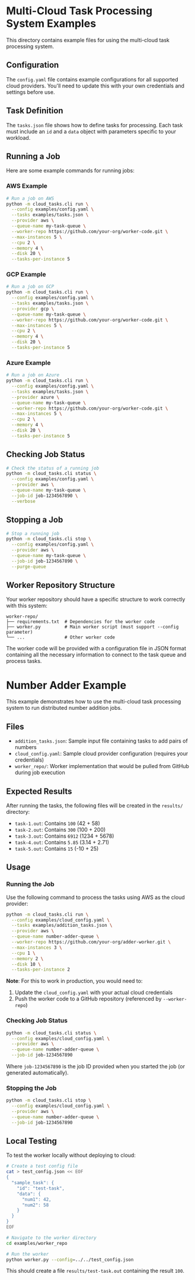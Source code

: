 # Multi-Cloud Task Processing System Examples

This directory contains example files for using the multi-cloud task processing system.

## Configuration

The `config.yaml` file contains example configurations for all supported cloud providers. You'll need to update this with your own credentials and settings before use.

## Task Definition

The `tasks.json` file shows how to define tasks for processing. Each task must include an `id` and a `data` object with parameters specific to your workload.

## Running a Job

Here are some example commands for running jobs:

### AWS Example

```bash
# Run a job on AWS
python -m cloud_tasks.cli run \
  --config examples/config.yaml \
  --tasks examples/tasks.json \
  --provider aws \
  --queue-name my-task-queue \
  --worker-repo https://github.com/your-org/worker-code.git \
  --max-instances 5 \
  --cpu 2 \
  --memory 4 \
  --disk 20 \
  --tasks-per-instance 5
```

### GCP Example

```bash
# Run a job on GCP
python -m cloud_tasks.cli run \
  --config examples/config.yaml \
  --tasks examples/tasks.json \
  --provider gcp \
  --queue-name my-task-queue \
  --worker-repo https://github.com/your-org/worker-code.git \
  --max-instances 5 \
  --cpu 2 \
  --memory 4 \
  --disk 20 \
  --tasks-per-instance 5
```

### Azure Example

```bash
# Run a job on Azure
python -m cloud_tasks.cli run \
  --config examples/config.yaml \
  --tasks examples/tasks.json \
  --provider azure \
  --queue-name my-task-queue \
  --worker-repo https://github.com/your-org/worker-code.git \
  --max-instances 5 \
  --cpu 2 \
  --memory 4 \
  --disk 20 \
  --tasks-per-instance 5
```

## Checking Job Status

```bash
# Check the status of a running job
python -m cloud_tasks.cli status \
  --config examples/config.yaml \
  --provider aws \
  --queue-name my-task-queue \
  --job-id job-1234567890 \
  --verbose
```

## Stopping a Job

```bash
# Stop a running job
python -m cloud_tasks.cli stop \
  --config examples/config.yaml \
  --provider aws \
  --queue-name my-task-queue \
  --job-id job-1234567890 \
  --purge-queue
```

## Worker Repository Structure

Your worker repository should have a specific structure to work correctly with this system:

```
worker-repo/
├── requirements.txt  # Dependencies for the worker code
├── worker.py         # Main worker script (must support --config parameter)
└── ...               # Other worker code
```

The worker code will be provided with a configuration file in JSON format containing all the necessary information to connect to the task queue and process tasks.

# Number Adder Example

This example demonstrates how to use the multi-cloud task processing system to run distributed number addition jobs.

## Files

- `addition_tasks.json`: Sample input file containing tasks to add pairs of numbers
- `cloud_config.yaml`: Sample cloud provider configuration (requires your credentials)
- `worker_repo/`: Worker implementation that would be pulled from GitHub during job execution

## Expected Results

After running the tasks, the following files will be created in the `results/` directory:

- `task-1.out`: Contains `100` (42 + 58)
- `task-2.out`: Contains `300` (100 + 200)
- `task-3.out`: Contains `6912` (1234 + 5678)
- `task-4.out`: Contains `5.85` (3.14 + 2.71)
- `task-5.out`: Contains `15` (-10 + 25)

## Usage

### Running the Job

Use the following command to process the tasks using AWS as the cloud provider:

```bash
python -m cloud_tasks.cli run \
  --config examples/cloud_config.yaml \
  --tasks examples/addition_tasks.json \
  --provider aws \
  --queue-name number-adder-queue \
  --worker-repo https://github.com/your-org/adder-worker.git \
  --max-instances 3 \
  --cpu 1 \
  --memory 2 \
  --disk 10 \
  --tasks-per-instance 2
```

**Note**: For this to work in production, you would need to:
1. Update the `cloud_config.yaml` with your actual cloud credentials
2. Push the worker code to a GitHub repository (referenced by `--worker-repo`)

### Checking Job Status

```bash
python -m cloud_tasks.cli status \
  --config examples/cloud_config.yaml \
  --provider aws \
  --queue-name number-adder-queue \
  --job-id job-1234567890
```

Where `job-1234567890` is the job ID provided when you started the job (or generated automatically).

### Stopping the Job

```bash
python -m cloud_tasks.cli stop \
  --config examples/cloud_config.yaml \
  --provider aws \
  --queue-name number-adder-queue \
  --job-id job-1234567890
```

## Local Testing

To test the worker locally without deploying to cloud:

```bash
# Create a test config file
cat > test_config.json << EOF
{
  "sample_task": {
    "id": "test-task",
    "data": {
      "num1": 42,
      "num2": 58
    }
  }
}
EOF

# Navigate to the worker directory
cd examples/worker_repo

# Run the worker
python worker.py --config=../../test_config.json
```

This should create a file `results/test-task.out` containing the result `100`.